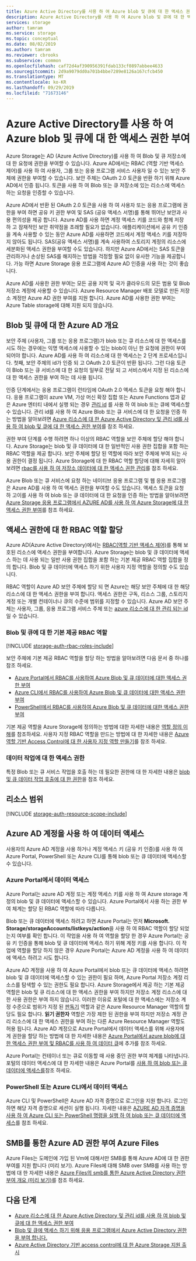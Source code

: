 ```yaml
---
title: Azure Active Directory를 사용 하 여 Azure blob 및 큐에 대 한 액세스 권한 부여 Microsoft Docs
description: Azure Active Directory를 사용 하 여 Azure blob 및 큐에 대 한 액세스 권한을 부여 합니다.
services: storage
author: tamram
ms.service: storage
ms.topic: conceptual
ms.date: 08/02/2019
ms.author: tamram
ms.reviewer: cbrooks
ms.subservice: common
ms.openlocfilehash: caf72d4af390956391fdab133cf0897abbee4633
ms.sourcegitcommit: 2d9a9079dd0a701b4bbe7289e8126a167cfcb450
ms.translationtype: MT
ms.contentlocale: ko-KR
ms.lasthandoff: 09/29/2019
ms.locfileid: "71673146"
---
```

# <a name="authorize-access-to-azure-blobs-and-queues-using-azure-active-directory"></a>Azure Active Directory를 사용 하 여 Azure blob 및 큐에 대 한 액세스 권한 부여

Azure Storage는 AD (Azure Active Directory)를 사용 하 여 Blob 및 큐 저장소에 대 한 요청에 권한을 부여할 수 있습니다. Azure AD에서는 RBAC (역할 기반 액세스 제어)를 사용 하 여 사용자, 그룹 또는 응용 프로그램 서비스 사용자 일 수 있는 보안 주체에 권한을 부여할 수 있습니다. 보안 주체는 OAuth 2.0 토큰을 반환 하기 위해 Azure AD에서 인증 됩니다. 토큰을 사용 하 여 Blob 또는 큐 저장소에 있는 리소스에 액세스 하는 요청을 인증할 수 있습니다.

Azure AD에서 반환 된 OAuth 2.0 토큰을 사용 하 여 사용자 또는 응용 프로그램에 권한을 부여 하면 공유 키 권한 부여 및 SAS (공유 액세스 서명)를 통해 뛰어난 보안과 사용 편의성을 제공 합니다. Azure AD를 사용 하면 계정 액세스 키를 코드와 함께 저장 하 고 잠재적인 보안 취약점을 초래할 필요가 없습니다. 애플리케이션에서 공유 키 인증을 계속 사용할 수 있는 동안 Azure AD를 사용하면 코드에서 계정 액세스 키를 저장하지 않아도 됩니다. SAS(공유 액세스 서명)를 계속 사용하여 스토리지 계정의 리소스에 세분화된 액세스 권한을 부여할 수도 있습니다. 하지만 Azure AD에서는 SAS 토큰을 관리하거나 손상된 SAS를 해지하는 방법을 걱정할 필요 없이 유사한 기능을 제공합니다. 가능 하면 Azure Storage 응용 프로그램에 Azure AD 인증을 사용 하는 것이 좋습니다.

Azure AD를 사용한 권한 부여는 모든 공용 지역 및 국가 클라우드의 모든 범용 및 Blob 저장소 계정에 사용할 수 있습니다. Azure Resource Manager 배포 모델로 만든 저장소 계정만 Azure AD 권한 부여를 지원 합니다. Azure AD를 사용한 권한 부여는 Azure Table storage에 대해 지원 되지 않습니다.

## <a name="overview-of-azure-ad-for-blobs-and-queues"></a>Blob 및 큐에 대 한 Azure AD 개요

보안 주체 (사용자, 그룹 또는 응용 프로그램)가 blob 또는 큐 리소스에 대 한 액세스를 시도 하는 경우에는 익명 액세스에 사용할 수 있는 blob이 아닌 한 요청에 권한이 부여 되어야 합니다. Azure AD를 사용 하 여 리소스에 대 한 액세스는 2 단계 프로세스입니다. 첫째, 보안 주체의 id가 인증 되 고 OAuth 2.0 토큰이 반환 됩니다. 그런 다음 토큰이 Blob 또는 큐 서비스에 대 한 요청의 일부로 전달 되 고 서비스에서 지정 된 리소스에 대 한 액세스 권한을 부여 하는 데 사용 됩니다.

인증 단계에서는 응용 프로그램이 런타임에 OAuth 2.0 액세스 토큰을 요청 해야 합니다. 응용 프로그램이 azure VM, 가상 머신 확장 집합 또는 Azure Functions 앱과 같은 Azure 엔터티 내에서 실행 되는 경우 [관리 id](../../active-directory/managed-identities-azure-resources/overview.md) 를 사용 하 여 blob 또는 큐에 액세스할 수 있습니다. 관리 id를 사용 하 여 Azure Blob 또는 큐 서비스에 대 한 요청을 인증 하는 방법을 알아보려면 [Azure 리소스에 대 한 Azure Active Directory 및 관리 id를 사용 하 여 blob 및 큐에 대 한 액세스 권한 부여](storage-auth-aad-msi.md)를 참조 하세요.

권한 부여 단계를 수행 하려면 하나 이상의 RBAC 역할을 보안 주체에 할당 해야 합니다. Azure Storage는 blob 및 큐 데이터에 대 한 일반적인 사용 권한 집합을 포함 하는 RBAC 역할을 제공 합니다. 보안 주체에 할당 된 역할에 따라 보안 주체에 부여 되는 사용 권한이 결정 됩니다. Azure Storage에 대 한 RBAC 역할 할당에 대해 자세히 알아보려면 [rbac를 사용 하 여 저장소 데이터에 대 한 액세스 권한 관리](storage-auth-aad-rbac.md)를 참조 하세요.

Azure Blob 또는 큐 서비스에 요청 하는 네이티브 응용 프로그램 및 웹 응용 프로그램은 Azure AD를 사용 하 여 액세스 권한을 부여할 수도 있습니다. 액세스 토큰을 요청 하 고이를 사용 하 여 blob 또는 큐 데이터에 대 한 요청을 인증 하는 방법을 알아보려면 [Azure Storage 응용 프로그램에서 AZURE AD를 사용 하 여 Azure Storage에 대 한 액세스 권한 부여](storage-auth-aad-app.md)를 참조 하세요.

## <a name="assigning-rbac-roles-for-access-rights"></a>액세스 권한에 대 한 RBAC 역할 할당

Azure AD(Azure Active Directory)에서는 [RBAC(역할 기반 액세스 제어)](../../role-based-access-control/overview.md)를 통해 보호된 리소스에 액세스 권한을 부여합니다. Azure Storage는 blob 및 큐 데이터에 액세스 하는 데 사용 되는 일반 사용 권한 집합을 포함 하는 기본 제공 RBAC 역할 집합을 정의 합니다. Blob 및 큐 데이터에 액세스 하기 위한 사용자 지정 역할을 정의할 수도 있습니다.

RBAC 역할이 Azure AD 보안 주체에 할당 되 면 Azure는 해당 보안 주체에 대 한 해당 리소스에 대 한 액세스 권한을 부여 합니다. 액세스 권한은 구독, 리소스 그룹, 스토리지 계정 또는 개별 컨테이너나 큐의 수준에 범위를 지정할 수 있습니다. Azure AD 보안 주체는 사용자, 그룹, 응용 프로그램 서비스 주체 또는 [azure 리소스에 대 한 관리 되는 id](../../active-directory/managed-identities-azure-resources/overview.md)일 수 있습니다.

### <a name="built-in-rbac-roles-for-blobs-and-queues"></a>Blob 및 큐에 대 한 기본 제공 RBAC 역할

[!INCLUDE [storage-auth-rbac-roles-include](../../../includes/storage-auth-rbac-roles-include.md)]

보안 주체에 기본 제공 RBAC 역할을 할당 하는 방법을 알아보려면 다음 문서 중 하나를 참조 하세요.

- [Azure Portal에서 RBAC를 사용하여 Azure Blob 및 큐 데이터에 대한 액세스 권한 부여](storage-auth-aad-rbac-portal.md)
- [Azure CLI에서 RBAC를 사용하여 Azure Blob 및 큐 데이터에 대한 액세스 권한 부여](storage-auth-aad-rbac-cli.md)
- [PowerShell에서 RBAC를 사용하여 Azure Blob 및 큐 데이터에 대한 액세스 권한 부여](storage-auth-aad-rbac-powershell.md)

기본 제공 역할을 Azure Storage에 정의하는 방법에 대한 자세한 내용은 [역할 정의 이해](../../role-based-access-control/role-definitions.md#management-and-data-operations)를 참조하세요. 사용자 지정 RBAC 역할을 만드는 방법에 대 한 자세한 내용은 [Azure 역할 기반 Access Control에 대 한 사용자 지정 역할 만들기](../../role-based-access-control/custom-roles.md)를 참조 하세요.

### <a name="access-permissions-for-data-operations"></a>데이터 작업에 대 한 액세스 권한

특정 Blob 또는 큐 서비스 작업을 호출 하는 데 필요한 권한에 대 한 자세한 내용은 [blob 및 큐 데이터 작업 호출에 대 한 권한](https://docs.microsoft.com/rest/api/storageservices/authorize-with-azure-active-directory#permissions-for-calling-blob-and-queue-data-operations)을 참조 하세요.

## <a name="resource-scope"></a>리소스 범위

[!INCLUDE [storage-auth-resource-scope-include](../../../includes/storage-auth-resource-scope-include.md)]

## <a name="access-data-with-an-azure-ad-account"></a>Azure AD 계정을 사용 하 여 데이터 액세스

사용자의 Azure AD 계정을 사용 하거나 계정 액세스 키 (공유 키 인증)를 사용 하 여 Azure Portal, PowerShell 또는 Azure CLI를 통해 blob 또는 큐 데이터에 액세스할 수 있습니다.

### <a name="data-access-from-the-azure-portal"></a>Azure Portal에서 데이터 액세스

Azure Portal는 azure AD 계정 또는 계정 액세스 키를 사용 하 여 Azure storage 계정의 blob 및 큐 데이터에 액세스할 수 있습니다. Azure Portal에서 사용 하는 권한 부여 체계는 할당 된 RBAC 역할에 따라 다릅니다.

Blob 또는 큐 데이터에 액세스 하려고 하면 Azure Portal는 먼저 **Microsoft. Storage/storageAccounts/listkeys/action**을 사용 하 여 RBAC 역할이 할당 되었는지 여부를 확인 합니다. 이 작업을 사용 하 여 역할을 할당 한 경우 Azure Portal는 공유 키 인증을 통해 blob 및 큐 데이터에 액세스 하기 위해 계정 키를 사용 합니다. 이 작업에 역할을 할당 하지 않은 경우 Azure Portal는 Azure AD 계정을 사용 하 여 데이터에 액세스 하려고 시도 합니다.

Azure AD 계정을 사용 하 여 Azure Portal에서 blob 또는 큐 데이터에 액세스 하려면 blob 및 큐 데이터에 액세스할 수 있는 권한이 필요 하며, Azure Portal 저장소 계정 리소스를 탐색할 수 있는 권한도 필요 합니다. Azure Storage에서 제공 하는 기본 제공 역할은 blob 및 큐 리소스에 대 한 액세스 권한을 부여 하지만 저장소 계정 리소스에 대 한 사용 권한은 부여 하지 않습니다. 이러한 이유로 포털에 대 한 액세스에는 저장소 계정 수준으로 범위가 지정 된 [판독기](../../role-based-access-control/built-in-roles.md#reader) 역할과 같은 Azure Resource Manager 역할의 할당도 필요 합니다. **읽기 권한자** 역할은 가장 제한 된 권한을 부여 하지만 저장소 계정 관리 리소스에 대 한 액세스 권한을 부여 하는 다른 Azure Resource Manager 역할도 허용 됩니다. Azure AD 계정으로 Azure Portal에서 데이터 액세스를 위해 사용자에 게 권한을 할당 하는 방법에 대 한 자세한 내용은 [Azure Portal에서 azure blob에 대 한 액세스 권한 부여 및 RBAC를 사용 하 여 데이터 큐](storage-auth-aad-rbac-portal.md)에 추가를 참조 하세요.

Azure Portal는 컨테이너 또는 큐로 이동할 때 사용 중인 권한 부여 체계를 나타냅니다. 포털의 데이터 액세스에 대 한 자세한 내용은 Azure Portal를 [사용 하 여 blob 또는 큐 데이터에 액세스를](storage-access-blobs-queues-portal.md)참조 하세요.

### <a name="data-access-from-powershell-or-azure-cli"></a>PowerShell 또는 Azure CLI에서 데이터 액세스

Azure CLI 및 PowerShell은 Azure AD 자격 증명으로 로그인을 지원 합니다. 로그인 하면 해당 자격 증명으로 세션이 실행 됩니다. 자세한 내용은 [AZURE AD 자격 증명을 사용 하 여 Azure CLI 또는 PowerShell 명령을 실행 하 여 blob 또는 큐 데이터에 액세스](storage-auth-aad-script.md)를 참조 하세요.

## <a name="azure-ad-authorization-over-smb-for-azure-files"></a>SMB를 통한 Azure AD 권한 부여 Azure Files

Azure Files는 도메인에 가입 된 Vm에 대해서만 SMB를 통해 Azure AD에 대 한 권한 부여를 지원 합니다 (미리 보기). Azure Files에 대해 SMB over SMB를 사용 하는 방법에 대 한 자세한 내용은 [Azure Files의 smb를 통한 Azure Active Directory 권한 부여 개요 (미리 보기)](../files/storage-files-active-directory-overview.md)를 참조 하세요.

## <a name="next-steps"></a>다음 단계

- [Azure 리소스에 대 한 Azure Active Directory 및 관리 id를 사용 하 여 blob 및 큐에 대 한 액세스 권한 부여](storage-auth-aad-msi.md)
- [Blob 및 큐에 액세스 하기 위해 응용 프로그램에서 Azure Active Directory 권한을 부여 합니다.](storage-auth-aad-app.md)
- [Azure Active Directory 기반 access control에 대 한 Azure Storage 지원 출시](https://azure.microsoft.com/blog/azure-storage-support-for-azure-ad-based-access-control-now-generally-available/)
